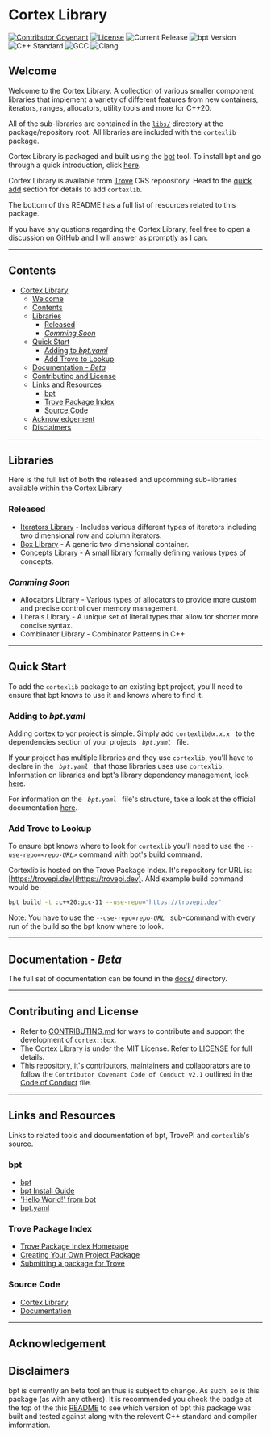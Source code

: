 # Cortex Library

[![Contributor Covenant](https://img.shields.io/badge/Contributor%20Covenant-2.1-4baaaa.svg)](CODE_OF_CONDUCT.md)
[![License](https://img.shields.io/github/license/cortexlib/box)](LICENSE)
![Current Release](https://img.shields.io/github/v/release/oraqlle/cortexlib)
![bpt Version](https://img.shields.io/badge/bpt%20version%3A-1.0.0--beta--1-blue)
![C++ Standard](https://img.shields.io/badge/C%2B%2B%20Standard-C%2B%2B20-red)
![GCC](https://img.shields.io/badge/GCC-11.1.0-yellow)
![Clang](https://img.shields.io/badge/clang-10.0.0-yellow)

## Welcome

Welcome to the Cortex Library. A collection of various smaller component libraries that implement a variety of different features from new containers, iterators, ranges, allocators, utility tools and more for C++20.

All of the sub-libraries are contained in the [`libs/`](libs/) directory at the package/repository root. All libraries are included with the `cortexlib` package.

Cortex Library is packaged and built using the [bpt](https://bpt.pizza) tool. To install bpt and go through a quick introduction, click [here](https://bpt.pizza/docs/latest/tut/install.html).

Cortex Library is available from [Trove](https://tropepi.dev) CRS repoository. Head to the [quick add](#quick-add) section for details to add `cortexlib`.

The bottom of this README has a full list of resources related to this package.

If you have any qustions regarding the Cortex Library, feel free to open a discussion on GitHub and I will answer as promptly as I can.

---

## Contents

- [Cortex Library](#cortex-library)
  - [Welcome](#welcome)
  - [Contents](#contents)
  - [Libraries](#libraries)
    - [Released](#released)
    - [_Comming Soon_](#comming-soon)
  - [Quick Start](#quick-start)
    - [Adding to _bpt.yaml_](#adding-to-bptyaml)
    - [Add Trove to Lookup](#add-trove-to-lookup)
  - [Documentation - _Beta_](#documentation---beta)
  - [Contributing and License](#contributing-and-license)
  - [Links and Resources](#links-and-resources)
    - [bpt](#bpt)
    - [Trove Package Index](#trove-package-index)
    - [Source Code](#source-code)
  - [Acknowledgement](#acknowledgement)
  - [Disclaimers](#disclaimers)

---

## Libraries

Here is the full list of both the released and upcomming sub-libraries available within the Cortex Library

### Released

- [Iterators Library](libs/iterators/README.md) - Includes various different types of iterators including two dimensional row and column iterators.
- [Box Library](libs/iterators/README.md) - A generic two dimensional container.
- [Concepts Library](libs/concepts/README.md) - A small library formally defining various types of concepts.

[//]: # "### In Beta"
[//]: # "- "

### _Comming Soon_

- Allocators Library - Various types of allocators to provide more custom and precise control over memory management.
- Literals Library - A unique set of literal types that allow for shorter more concise syntax.
- Combinator Library - Combinator Patterns in C++

---

## Quick Start

To add the `cortexlib` package to an existing bpt project, you'll need to ensure that bpt knows to use it and knows where to find it.

### Adding to _bpt.yaml_

Adding cortex to yor project is simple. Simply add `cortexlib@`_`x.x.x`_` ` to the dependencies section of your projects ` `_`bpt.yaml`_` ` file.

If your project has multiple libraries and they use `cortexlib`, you'll have to declare in the ` `_`bpt.yaml`_` ` that those libraries uses use `cortexlib`. Information on libraries and bpt's library dependency management, look [here](https://bpt.pizza/docs/latest/guide/libraries.html).

For information on the ` `_`bpt.yaml`_` ` file's structure, take a look at the official documentation [here](https://bpt.pizza/docs/latest/guide/projects.html#the-project-bpt-yaml-file).

### Add Trove to Lookup

To ensure bpt knows where to look for `cortexlib` you'll need to use the `--use-repo=<`_`repo-URL`_`>` command with bpt's build command.

Cortexlib is hosted on the Trove Package Index. It's repository for URL is: [https://trovepi.dev](https://trovepi.dev). ANd example build command would be:

```sh
bpt build -t :c++20:gcc-11 --use-repo="https://trovepi.dev"
```

Note: You have to use the `--use-repo=`_`repo-URL`_` ` sub-command with every run of the build so the bpt know where to look.

---

## Documentation - _Beta_

The full set of documentation can be found in the [docs/](docs/) directory.

---

## Contributing and License

- Refer to [CONTRIBUTING.md](CONTRIBUTING.md) for ways to contribute and support the development of `cortex::box`.
- The Cortex Library is under the MIT License. Refer to [LICENSE](LICENSE) for full details.
- This repository, it's contributors, maintainers and collaborators are to follow the `Contributor Covenant Code of Conduct v2.1` outlined in the [Code of Conduct](CODE_OF_CONDUCT.md) file.

---

## Links and Resources

Links to related tools and documentation of bpt, TrovePI and `cortexlib`'s source.

### bpt

- [bpt](https://bpt.pizza)
- [bpt Install Guide](https://bpt.pizza/docs/latest/tut/install.html)
- ['Hello World!' from bpt](https://bpt.pizza/docs/latest/tut/hello-world.html)
- [bpt.yaml](https://bpt.pizza/docs/latest/guide/projects.html#the-project-bpt-yaml-file)

### Trove Package Index

- [Trove Package Index Homepage](https://trovepi.dev)
- [Creating Your Own Project Package](https://trovepi.dev)
- [Submitting a package for Trove](https://trovepi.dev)

### Source Code

- [Cortex Library](https://github.com/cortexlib/cortexlib)
- [Documentation](https://github.com/cortexlib/cortexlib)

---

## Acknowledgement

## Disclaimers

bpt is currently an beta tool an thus is subject to change. As such, so is this package (as with any others). It is recommended you check the badge at the top of the this [README](#cortex-library) to see which version of bpt this package was built and tested against along with the relevent C++ standard and compiler imformation.

